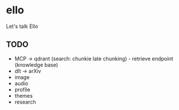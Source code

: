 # ello

Let's talk Ello

## TODO  
- MCP -> qdrant (search: chunkie late chunking) - retrieve endpoint (knowledge base)
- dlt -> arXiv
- image
- audio  
- profile
- themes
- research
